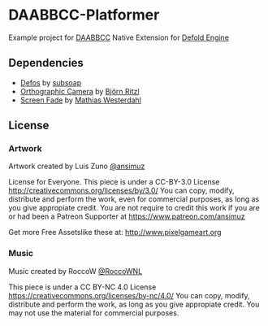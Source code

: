 # DAABBCC-Platformer

Example project for [DAABBCC](https://github.com/selimanac/DAABBCC) Native Extension for [Defold Engine](https://www.defold.com/)

## Dependencies

- [Defos](https://github.com/subsoap/defos) by [subsoap](https://twitter.com/Pkeod)
- [Orthographic Camera](https://github.com/britzl/defold-orthographic) by [Björn Ritzl](https://twitter.com/bjornritzl)
- [Screen Fade](https://github.com/JCash/stencilfade) by [Mathias Westerdahl](https://twitter.com/mwesterdahl76)


## License

### Artwork
Artwork created by Luis Zuno [@ansimuz](https://twitter.com/ansimuz)

License for Everyone. This piece is under a CC-BY-3.0 License http://creativecommons.org/licenses/by/3.0/ You can copy, modify, distribute and perform the work, even for commercial purposes, as long as you give appropiate credit. You are not require to credit this work if you are or had been a Patreon Supporter at https://www.patreon.com/ansimuz

Get more Free Assetslike these at: http://www.pixelgameart.org

### Music

Music created by RoccoW [@RoccoWNL](https://twitter.com/RoccoWNL)

This piece is under a CC BY-NC 4.0 License https://creativecommons.org/licenses/by-nc/4.0/ You can copy, modify, distribute and perform the work, as long as you give appropiate credit. You may not use the material for commercial purposes. 
